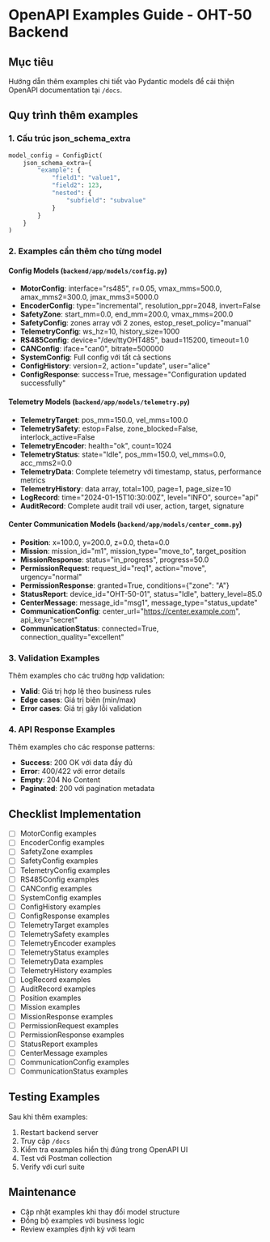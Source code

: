 # OpenAPI Examples Guide - OHT-50 Backend

## Mục tiêu
Hướng dẫn thêm examples chi tiết vào Pydantic models để cải thiện OpenAPI documentation tại `/docs`.

## Quy trình thêm examples

### 1. Cấu trúc json_schema_extra
```python
model_config = ConfigDict(
    json_schema_extra={
        "example": {
            "field1": "value1",
            "field2": 123,
            "nested": {
                "subfield": "subvalue"
            }
        }
    }
)
```

### 2. Examples cần thêm cho từng model

#### Config Models (`backend/app/models/config.py`)
- **MotorConfig**: interface="rs485", r=0.05, vmax_mms=500.0, amax_mms2=300.0, jmax_mms3=5000.0
- **EncoderConfig**: type="incremental", resolution_ppr=2048, invert=False
- **SafetyZone**: start_mm=0.0, end_mm=200.0, vmax_mms=200.0
- **SafetyConfig**: zones array với 2 zones, estop_reset_policy="manual"
- **TelemetryConfig**: ws_hz=10, history_size=1000
- **RS485Config**: device="/dev/ttyOHT485", baud=115200, timeout=1.0
- **CANConfig**: iface="can0", bitrate=500000
- **SystemConfig**: Full config với tất cả sections
- **ConfigHistory**: version=2, action="update", user="alice"
- **ConfigResponse**: success=True, message="Configuration updated successfully"

#### Telemetry Models (`backend/app/models/telemetry.py`)
- **TelemetryTarget**: pos_mm=150.0, vel_mms=100.0
- **TelemetrySafety**: estop=False, zone_blocked=False, interlock_active=False
- **TelemetryEncoder**: health="ok", count=1024
- **TelemetryStatus**: state="Idle", pos_mm=150.0, vel_mms=0.0, acc_mms2=0.0
- **TelemetryData**: Complete telemetry với timestamp, status, performance metrics
- **TelemetryHistory**: data array, total=100, page=1, page_size=10
- **LogRecord**: time="2024-01-15T10:30:00Z", level="INFO", source="api"
- **AuditRecord**: Complete audit trail với user, action, target, signature

#### Center Communication Models (`backend/app/models/center_comm.py`)
- **Position**: x=100.0, y=200.0, z=0.0, theta=0.0
- **Mission**: mission_id="m1", mission_type="move_to", target_position
- **MissionResponse**: status="in_progress", progress=50.0
- **PermissionRequest**: request_id="req1", action="move", urgency="normal"
- **PermissionResponse**: granted=True, conditions={"zone": "A"}
- **StatusReport**: device_id="OHT-50-01", status="Idle", battery_level=85.0
- **CenterMessage**: message_id="msg1", message_type="status_update"
- **CommunicationConfig**: center_url="https://center.example.com", api_key="secret"
- **CommunicationStatus**: connected=True, connection_quality="excellent"

### 3. Validation Examples
Thêm examples cho các trường hợp validation:
- **Valid**: Giá trị hợp lệ theo business rules
- **Edge cases**: Giá trị biên (min/max)
- **Error cases**: Giá trị gây lỗi validation

### 4. API Response Examples
Thêm examples cho các response patterns:
- **Success**: 200 OK với data đầy đủ
- **Error**: 400/422 với error details
- **Empty**: 204 No Content
- **Paginated**: 200 với pagination metadata

## Checklist Implementation
- [ ] MotorConfig examples
- [ ] EncoderConfig examples  
- [ ] SafetyZone examples
- [ ] SafetyConfig examples
- [ ] TelemetryConfig examples
- [ ] RS485Config examples
- [ ] CANConfig examples
- [ ] SystemConfig examples
- [ ] ConfigHistory examples
- [ ] ConfigResponse examples
- [ ] TelemetryTarget examples
- [ ] TelemetrySafety examples
- [ ] TelemetryEncoder examples
- [ ] TelemetryStatus examples
- [ ] TelemetryData examples
- [ ] TelemetryHistory examples
- [ ] LogRecord examples
- [ ] AuditRecord examples
- [ ] Position examples
- [ ] Mission examples
- [ ] MissionResponse examples
- [ ] PermissionRequest examples
- [ ] PermissionResponse examples
- [ ] StatusReport examples
- [ ] CenterMessage examples
- [ ] CommunicationConfig examples
- [ ] CommunicationStatus examples

## Testing Examples
Sau khi thêm examples:
1. Restart backend server
2. Truy cập `/docs` 
3. Kiểm tra examples hiển thị đúng trong OpenAPI UI
4. Test với Postman collection
5. Verify với curl suite

## Maintenance
- Cập nhật examples khi thay đổi model structure
- Đồng bộ examples với business logic
- Review examples định kỳ với team

